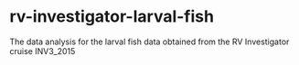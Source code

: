 # rv-investigator-larval-fish
The data analysis for the larval fish data obtained from the RV Investigator cruise INV3_2015
